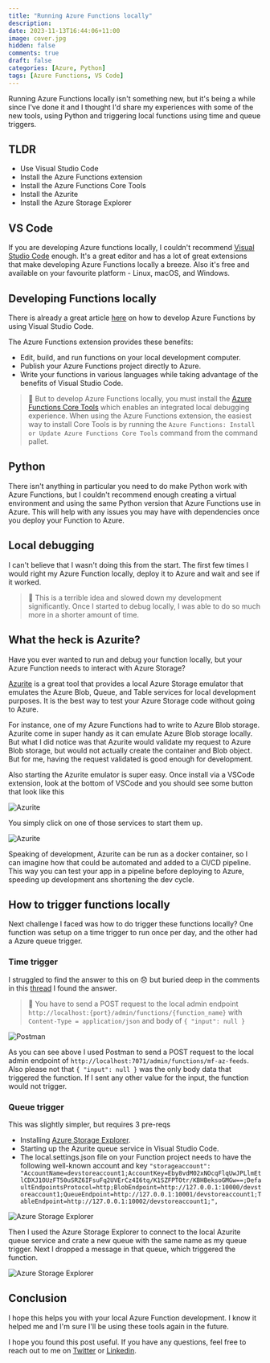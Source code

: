 ```yaml
---
title: "Running Azure Functions locally"
description: 
date: 2023-11-13T16:44:06+11:00
image: cover.jpg
hidden: false
comments: true
draft: false
categories: [Azure, Python]
tags: [Azure Functions, VS Code]
---
```


Running Azure Functions locally isn't something new, but it's being a while since I've done it and I thought I'd share my experiences with some of the new tools, using Python and triggering local functions using time and queue triggers.

## TLDR

* Use Visual Studio Code
* Install the Azure Functions extension
* Install the Azure Functions Core Tools
* Install the Azurite
* Install the Azure Storage Explorer

## VS Code

If you are developing Azure functions locally, I couldn't recommend [Visual Studio Code](https://code.visualstudio.com/) enough. It's a great editor and has a lot of great extensions that make developing Azure Functions locally a breeze. Also it's free and available on your favourite platform - Linux, macOS, and Windows.

## Developing Functions locally

There is already a great article [here](https://learn.microsoft.com/en-us/azure/azure-functions/functions-develop-vs-code?tabs=node-v3%2Cpython-v2%2Cisolated-process&pivots=programming-language-python) on how to develop Azure Functions by using Visual Studio Code.

The Azure Functions extension provides these benefits:

* Edit, build, and run functions on your local development computer.
* Publish your Azure Functions project directly to Azure.
* Write your functions in various languages while taking advantage of the benefits of Visual Studio Code.

> 💎 But to develop Azure Functions locally, you must install the [Azure Functions Core Tools](https://learn.microsoft.com/en-us/azure/azure-functions/functions-run-local) which enables an integrated local debugging experience. When using the Azure Functions extension, the easiest way to install Core Tools is by running the ``Azure Functions: Install or Update Azure Functions Core Tools`` command from the command pallet.

## Python

There isn't anything in particular you need to do make Python work with Azure Functions, but I couldn't recommend enough creating a virtual environment and using the same Python version that Azure Functions use in Azure. This will help with any issues you may have with dependencies once you deploy your Function to Azure. 

## Local debugging

I can't believe that I wasn't doing this from the start. The first few times I would right my Azure Function locally, deploy it to Azure and wait and see if it worked.

> 💎 This is a terrible idea and slowed down my development significantly. Once I started to debug locally, I was able to do so much more in a shorter amount of time.

## What the heck is Azurite?

Have you ever wanted to run and debug your function locally, but your Azure Function needs to interact with Azure Storage?

[Azurite](https://learn.microsoft.com/en-us/azure/storage/common/storage-use-azurite?tabs=visual-studio) is a great tool that provides a local Azure Storage emulator that emulates the Azure Blob, Queue, and Table services for local development purposes. It is the best way to test your Azure Storage code without going to Azure.

For instance, one of my Azure Functions had to write to Azure Blob storage. Azurite come in super handy as it can emulate Azure Blob storage locally. But what I did notice was that Azurite would validate my request to Azure Blob storage, but would not actually create the container and Blob object. But for me, having the request validated is good enough for development.

Also starting the Azurite emulator is super easy. Once install via a VSCode extension, look at the bottom of VSCode and you should see some button that look like this

![Azurite](1.jpg)

You simply click on one of those services to start them up.

![Azurite](2.jpg)

Speaking of development, Azurite can be run as a docker container, so I can imagine how that could be automated and added to a CI/CD pipeline. This way you can test your app in a pipeline before deploying to Azure, speeding up development ans shortening the dev cycle.

## How to trigger functions locally

Next challenge I faced was how to do trigger these functions locally? One function was setup on a time trigger to run once per day, and the other had a Azure queue trigger.

### Time trigger

I struggled to find the answer to this on 😞 but buried deep in the comments in this [thread](https://stackoverflow.com/questions/46556621/what-is-the-simplest-way-to-run-a-timer-triggered-azure-function-locally-once) I found the answer. 

> 💎 You have to send a POST request to the local admin endpoint ``http://localhost:{port}/admin/functions/{function_name}`` with ``Content-Type = application/json`` and body of ``{ "input": null }``

![Postman](3.jpg)

As you can see above I used Postman to send a POST request to the local admin endpoint of ``http://localhost:7071/admin/functions/mf-az-feeds``. Also please not that ``{ "input": null }`` was the only body data that triggered the function. If I sent any other value for the input, the function would not trigger.

### Queue trigger

This was slightly simpler, but requires 3 pre-reqs

* Installing [Azure Storage Explorer](https://azure.microsoft.com/en-us/products/storage/storage-explorer/).
* Starting up the Azurite queue service in Visual Studio Code.
* The local.settings.json file on your Function project needs to have the following well-known account and key ``"storageaccount": "AccountName=devstoreaccount1;AccountKey=Eby8vdM02xNOcqFlqUwJPLlmEtlCDXJ1OUzFT50uSRZ6IFsuFq2UVErCz4I6tq/K1SZFPTOtr/KBHBeksoGMGw==;DefaultEndpointsProtocol=http;BlobEndpoint=http://127.0.0.1:10000/devstoreaccount1;QueueEndpoint=http://127.0.0.1:10001/devstoreaccount1;TableEndpoint=http://127.0.0.1:10002/devstoreaccount1;",``

![Azure Storage Explorer](4.jpg)

Then I used the Azure Storage Explorer to connect to the local Azurite queue service and crate a new queue with the same name as my queue trigger. Next I dropped a message in that queue, which triggered the function.

![Azure Storage Explorer](5.jpg)

## Conclusion

I hope this helps you with your local Azure Function development. I know it helped me and I'm sure I'll be using these tools again in the future.

I hope you found this post useful. If you have any questions, feel free to reach out to me on [Twitter](https://twitter.com/fredderf204) or [Linkedin](https://www.linkedin.com/in/1michaelfriedrich/).